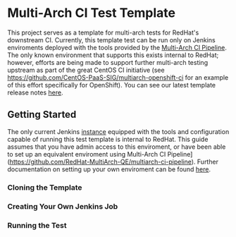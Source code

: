 # Multi-Arch CI Test Template
This project serves as a template for multi-arch tests for RedHat's downstream CI. Currently, this template test can be run only on Jenkins enviroments deployed with the tools provided by the [Multi-Arch CI Pipeline](https://github.com/RedHat-MultiArch-QE/multiarch-ci-pipeline). The only known environment that supports this exists internal to RedHat; however, efforts are being made to support further multi-arch testing upstream as part of the great CentOS CI initiative (see https://github.com/CentOS-PaaS-SIG/multiarch-openshift-ci for an example of this effort specifically for OpenShift). You can see our latest template release notes [here](https://github.com/RedHat-MultiArch-QE/multiarch-ci-test-template/releases).

## Getting Started
The only current Jenkins [instance](https://multiarch-qe-aos-jenkins.rhev-ci-vms.eng.rdu2.redhat.com) equipped with the tools and configuration capable of running this test template is internal to RedHat. This guide assumes that you have admin access to this enviroment, or have been able to set up an equivalent enviroment using Multi-Arch CI Pipeline](https://github.com/RedHat-MultiArch-QE/multiarch-ci-pipeline). Further documentation on setting up your own enviroment can be found [here](https://github.com/RedHat-MultiArch-QE/multiarch-ci-pipeline).

### Cloning the Template

### Creating Your Own Jenkins Job

### Running the Test

